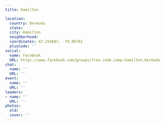 ```yaml
---
title: Hamilton

location:
  country: Bermuda
  state: 
  city: Hamilton
  neighborhood: 
  coordinates: 43.254687, -79.86782
  plusCode: ''
social:
  name: Facebook
  URL: https://www.facebook.com/groups/free.code.camp.hamilton.bermuda
chat:
  name: ''
  URL: ''
event:
  name: ''
  URL: ''
leaders:
- name: ''
  URL: ''
photos:
  old: 
  cover: ''
---
```

